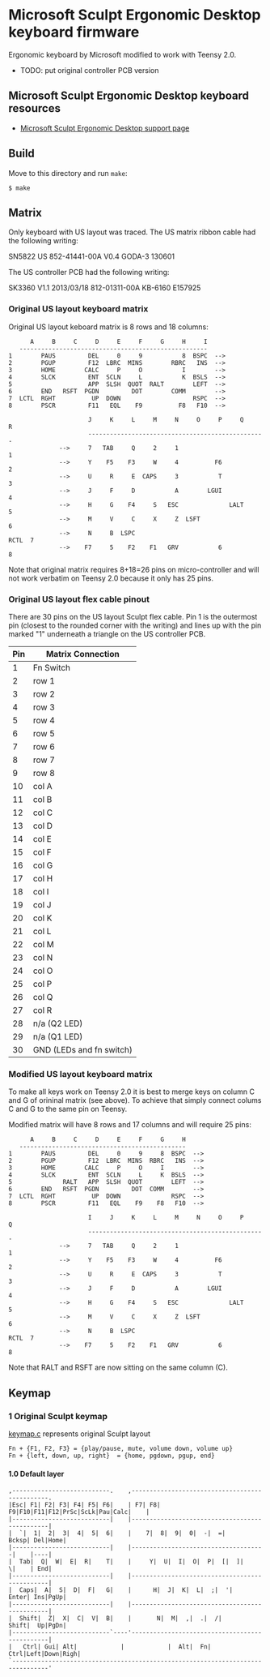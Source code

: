 Microsoft Sculpt Ergonomic Desktop keyboard firmware
======================
Ergonomic keyboard by Microsoft modified to work with Teensy 2.0.

- TODO: put original controller PCB version

## Microsoft Sculpt Ergonomic Desktop keyboard resources
- [Microsoft Sculpt Ergonomic Desktop support page](https://www.microsoft.com/hardware/en-us/d/sculpt-ergonomic-desktop)

## Build
Move to this directory and run `make`:

    $ make

## Matrix
Only keyboard with US layout was traced. The US matrix ribbon cable had the following writing:

SN5822 US 852-41441-00A V0.4 GODA-3 130601

The US controller PCB had the following writing:

SK3360 V1.1 2013/03/18 812-01311-00A KB-6160 E157925

### Original US layout keyboard matrix
Original US layout keboard matrix is 8 rows and 18 columns:

          A     B     C     D     E     F     G     H     I
       ----------------------------------------------------
    1        PAUS         DEL     0     9           8  BSPC  -->
    2        PGUP         F12  LBRC  MINS        RBRC   INS  -->
    3        HOME        CALC     P     O           I        -->
    4        SLCK         ENT  SCLN     L           K  BSLS  -->
    5                     APP  SLSH  QUOT  RALT        LEFT  -->
    6        END   RSFT  PGDN         DOT        COMM        --> 
    7  LCTL  RGHT          UP  DOWN                    RSPC  -->
    8        PSCR         F11   EQL    F9          F8   F10  -->

                          J     K     L     M     N     O     P     Q     R
                          -------------------------------------------------
                  -->     7   TAB     Q     2     1                          1
                  -->     Y    F5    F3     W     4          F6              2
                  -->     U     R     E  CAPS     3           T              3
                  -->     J     F     D           A        LGUI              4
                  -->     H     G    F4     S   ESC              LALT        5
                  -->     M     V     C     X     Z  LSFT                    6
                  -->     N     B  LSPC                                RCTL  7
                  -->    F7     5    F2    F1   GRV           6              8

Note that original matrix requires 8+18=26 pins on micro-controller and will
not work verbatim on Teensy 2.0 because it only has 25 pins.

### Original US layout flex cable pinout

There are 30 pins on the US layout Sculpt flex cable. Pin 1 is the outermost
pin (closest to the rounded corner with the writing) and lines up with the
pin marked "1" underneath a triangle on the US controller PCB.

| Pin | Matrix Connection        |
| --- | ------------------------ |
| 1   | Fn Switch                |
| 2   | row 1                    |
| 3   | row 2                    |
| 4   | row 3                    |
| 5   | row 4                    |
| 6   | row 5                    |
| 7   | row 6                    |
| 8   | row 7                    |
| 9   | row 8                    |
| 10  | col A                    |
| 11  | col B                    |
| 12  | col C                    |
| 13  | col D                    |
| 14  | col E                    |
| 15  | col F                    |
| 16  | col G                    |
| 17  | col H                    |
| 18  | col I                    |
| 19  | col J                    |
| 20  | col K                    |
| 21  | col L                    |
| 22  | col M                    |
| 23  | col N                    |
| 24  | col O                    |
| 25  | col P                    |
| 26  | col Q                    |
| 27  | col R                    |
| 28  | n/a (Q2 LED)             |
| 29  | n/a (Q1 LED)             |
| 30  | GND (LEDs and fn switch) |

### Modified US layout keyboard matrix

To make all keys work on Teensy 2.0 it is best to merge keys on column C and G
of orininal matrix (see above). To achieve that simply connect colums C and G
to the same pin on Teensy.

Modified matrix will have 8 rows and 17 columns and will require 25 pins:

          A     B     C     D     E     F     G     H
       ----------------------------------------------
    1        PAUS         DEL     0     9     8  BSPC  -->
    2        PGUP         F12  LBRC  MINS  RBRC   INS  -->
    3        HOME        CALC     P     O     I        -->
    4        SLCK         ENT  SCLN     L     K  BSLS  -->
    5              RALT   APP  SLSH  QUOT        LEFT  -->
    6        END   RSFT  PGDN         DOT  COMM        --> 
    7  LCTL  RGHT          UP  DOWN              RSPC  -->
    8        PSCR         F11   EQL    F9    F8   F10  -->

                          I     J     K     L     M     N     O     P     Q
                          -------------------------------------------------
                  -->     7   TAB     Q     2     1                          1
                  -->     Y    F5    F3     W     4          F6              2
                  -->     U     R     E  CAPS     3           T              3
                  -->     J     F     D           A        LGUI              4
                  -->     H     G    F4     S   ESC              LALT        5
                  -->     M     V     C     X     Z  LSFT                    6
                  -->     N     B  LSPC                                RCTL  7
                  -->    F7     5    F2    F1   GRV           6              8

Note that RALT and RSFT are now sitting on the same column (C).


## Keymap

### 1  Original Sculpt keymap
[keymap.c](keymap.c) represents original Sculpt layout

    Fn + {F1, F2, F3} = {play/pause, mute, volume down, volume up}
    Fn + {left, down, up, right}  = {home, pgdown, pgup, end}

#### 1.0 Default layer
    ,---------------------------.    ,-----------------------------------------------.
    |Esc| F1| F2| F3| F4| F5| F6|    | F7| F8| F9|F10|F11|F12|PrSc|ScLk|Pau|Calc|    |
    |---------------------------|    |-----------------------------------------------|
    |  `|  1|  2|  3|  4|  5|  6|    |    7|  8|  9|  0|  -|  =|      Bcksp| Del|Home|
    |---------------------------|    |-------------------------------------|    |----|
    |  Tab|  Q|  W|  E|  R|    T|    |     Y|  U|  I|  O|  P|  [|  ]|     \|    | End|
    |---------------------------|    |-----------------------------------------------|
    |  Caps|  A|  S|  D|  F|   G|    |      H|  J|  K|  L|  ;|  '|    Enter| Ins|PgUp|
    |---------------------------|    |-----------------------------------------------|
    |  Shift|  Z|  X|  C|  V|  B|    |       N|  M|  ,|  .|  /|       Shift|  Up|PgDn|
    |---------------------------`----'-----------------------------------------------|
    |   Ctrl| Gui| Alt|            |            |  Alt|  Fn|      Ctrl|Left|Down|Righ|
    `--------------------------------------------------------------------------------'
